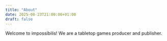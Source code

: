 ```yaml
---
title: "About"
date: 2025-08-23T21:00:00+01:00
draft: false
---
```

Welcome to impossibilis! We are a tabletop games producer and publisher.